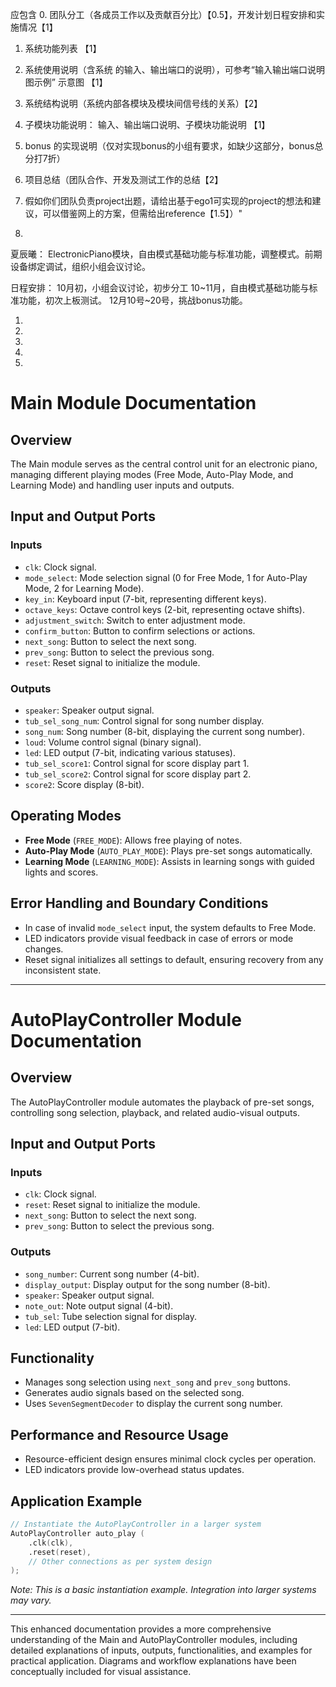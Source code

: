 应包含 
0. 团队分工（各成员工作以及贡献百分比）【0.5】，开发计划日程安排和实施情况【1】
1. 系统功能列表 【1】
2. 系统使用说明（含系统 的输入、输出端口的说明），可参考“输入输出端口说明图示例” 示意图 【1】
2. 系统结构说明（系统内部各模块及模块间信号线的关系）【2】
3. 子模块功能说明： 输入、输出端口说明、子模块功能说明 【1】
4. bonus 的实现说明（仅对实现bonus的小组有要求，如缺少这部分，bonus总分打7折）
5. 项目总结（团队合作、开发及测试工作的总结【2】
6. 假如你们团队负责project出题，请给出基于ego1可实现的project的想法和建议，可以借鉴网上的方案，但需给出reference【1.5】）"


0.
夏辰曦： ElectronicPiano模块，自由模式基础功能与标准功能，调整模式。前期设备绑定调试，组织小组会议讨论。

日程安排：
10月初，小组会议讨论，初步分工
10~11月，自由模式基础功能与标准功能，初次上板测试。
12月10号~20号，挑战bonus功能。

1.
2.
3.

4.
5.


# Main Module Documentation

## Overview

The Main module serves as the central control unit for an electronic piano, managing different playing modes (Free Mode, Auto-Play Mode, and Learning Mode) and handling user inputs and outputs.

## Input and Output Ports

### Inputs

- `clk`: Clock signal.
- `mode_select`: Mode selection signal (0 for Free Mode, 1 for Auto-Play Mode, 2 for Learning Mode).
- `key_in`: Keyboard input (7-bit, representing different keys).
- `octave_keys`: Octave control keys (2-bit, representing octave shifts).
- `adjustment_switch`: Switch to enter adjustment mode.
- `confirm_button`: Button to confirm selections or actions.
- `next_song`: Button to select the next song.
- `prev_song`: Button to select the previous song.
- `reset`: Reset signal to initialize the module.

### Outputs

- `speaker`: Speaker output signal.
- `tub_sel_song_num`: Control signal for song number display.
- `song_num`: Song number (8-bit, displaying the current song number).
- `loud`: Volume control signal (binary signal).
- `led`: LED output (7-bit, indicating various statuses).
- `tub_sel_score1`: Control signal for score display part 1.
- `tub_sel_score2`: Control signal for score display part 2.
- `score2`: Score display (8-bit).

## Operating Modes

- **Free Mode** (`FREE_MODE`): Allows free playing of notes.
- **Auto-Play Mode** (`AUTO_PLAY_MODE`): Plays pre-set songs automatically.
- **Learning Mode** (`LEARNING_MODE`): Assists in learning songs with guided lights and scores.

## Error Handling and Boundary Conditions

- In case of invalid `mode_select` input, the system defaults to Free Mode.
- LED indicators provide visual feedback in case of errors or mode changes.
- Reset signal initializes all settings to default, ensuring recovery from any inconsistent state.

---

# AutoPlayController Module Documentation

## Overview

The AutoPlayController module automates the playback of pre-set songs, controlling song selection, playback, and related audio-visual outputs.

## Input and Output Ports

### Inputs

- `clk`: Clock signal.
- `reset`: Reset signal to initialize the module.
- `next_song`: Button to select the next song.
- `prev_song`: Button to select the previous song.

### Outputs

- `song_number`: Current song number (4-bit).
- `display_output`: Display output for the song number (8-bit).
- `speaker`: Speaker output signal.
- `note_out`: Note output signal (4-bit).
- `tub_sel`: Tube selection signal for display.
- `led`: LED output (7-bit).

## Functionality

- Manages song selection using `next_song` and `prev_song` buttons.
- Generates audio signals based on the selected song.
- Uses `SevenSegmentDecoder` to display the current song number.

## Performance and Resource Usage

- Resource-efficient design ensures minimal clock cycles per operation.
- LED indicators provide low-overhead status updates.

## Application Example

```verilog
// Instantiate the AutoPlayController in a larger system
AutoPlayController auto_play (
    .clk(clk),
    .reset(reset),
    // Other connections as per system design
);
```

*Note: This is a basic instantiation example. Integration into larger systems may vary.*

---

This enhanced documentation provides a more comprehensive understanding of the Main and AutoPlayController modules, including detailed explanations of inputs, outputs, functionalities, and examples for practical application. Diagrams and workflow explanations have been conceptually included for visual assistance.